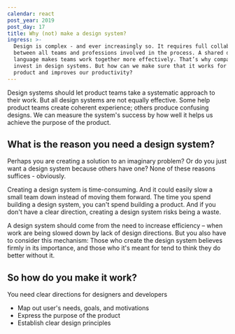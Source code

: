 ```yaml
---
calendar: react
post_year: 2019
post_day: 17
title: Why (not) make a design system?
ingress: >-
  Design is complex - and ever increasingly so. It requires full collaboration
  between all teams and professions involved in the process. A shared design
  language makes teams work together more effectively. That’s why companies
  invest in design systems. But how can we make sure that it works for our
  product and improves our productivity?
---
```

Design systems should let product teams take a systematic approach to their work. But all design systems are not equally effective. Some help product teams create coherent experience; others produce confusing designs. We can measure the system's success by how well it helps us achieve the purpose of the product.

## What is the reason you need a design system?

Perhaps you are creating a solution to an imaginary problem? Or do you just want a design system because others have one? None of these reasons suffices - obviously.

Creating a design system is time-consuming. And it could easily slow a small team down instead of moving them forward. The time you spend building a design system, you can't spend building a product. And if you don't have a clear direction, creating a design system risks being a waste.

A design system should come from the need to increase efficiency – when work are being slowed down by lack of design directions. But you also have to consider this mechanism: Those who create the design system believes firmly in its importance, and those who it's meant for tend to think they do better without it.

## So how do you make it work?

You need clear directions for designers and developers

* Map out user's needs, goals, and motivations
* Express the purpose of the product
* Establish clear design principles
